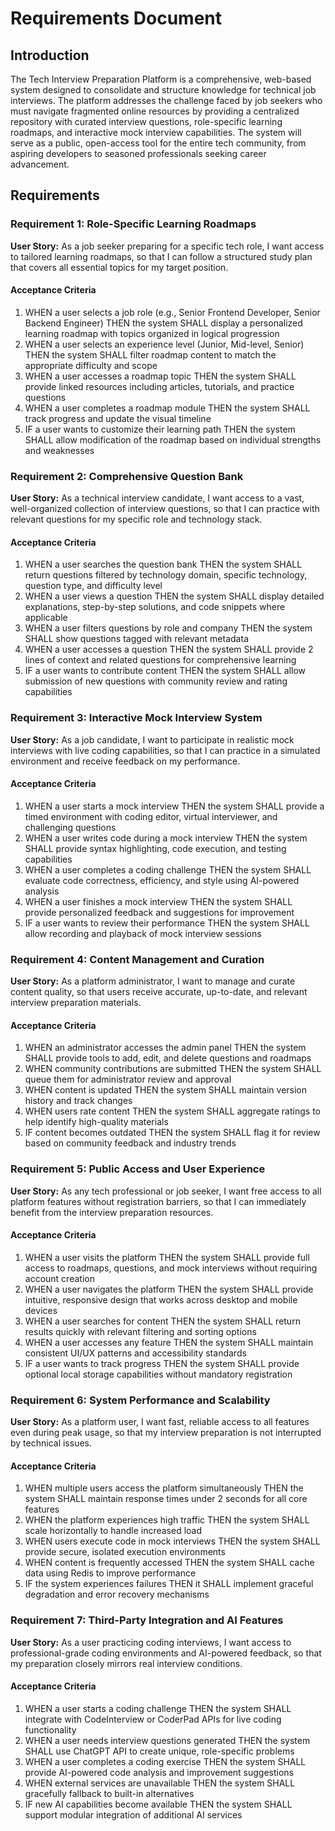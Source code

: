 # Requirements Document

## Introduction

The Tech Interview Preparation Platform is a comprehensive, web-based system designed to consolidate and structure knowledge for technical job interviews. The platform addresses the challenge faced by job seekers who must navigate fragmented online resources by providing a centralized repository with curated interview questions, role-specific learning roadmaps, and interactive mock interview capabilities. The system will serve as a public, open-access tool for the entire tech community, from aspiring developers to seasoned professionals seeking career advancement.

## Requirements

### Requirement 1: Role-Specific Learning Roadmaps

**User Story:** As a job seeker preparing for a specific tech role, I want access to tailored learning roadmaps, so that I can follow a structured study plan that covers all essential topics for my target position.

#### Acceptance Criteria

1. WHEN a user selects a job role (e.g., Senior Frontend Developer, Senior Backend Engineer) THEN the system SHALL display a personalized learning roadmap with topics organized in logical progression
2. WHEN a user selects an experience level (Junior, Mid-level, Senior) THEN the system SHALL filter roadmap content to match the appropriate difficulty and scope
3. WHEN a user accesses a roadmap topic THEN the system SHALL provide linked resources including articles, tutorials, and practice questions
4. WHEN a user completes a roadmap module THEN the system SHALL track progress and update the visual timeline
5. IF a user wants to customize their learning path THEN the system SHALL allow modification of the roadmap based on individual strengths and weaknesses

### Requirement 2: Comprehensive Question Bank

**User Story:** As a technical interview candidate, I want access to a vast, well-organized collection of interview questions, so that I can practice with relevant questions for my specific role and technology stack.

#### Acceptance Criteria

1. WHEN a user searches the question bank THEN the system SHALL return questions filtered by technology domain, specific technology, question type, and difficulty level
2. WHEN a user views a question THEN the system SHALL display detailed explanations, step-by-step solutions, and code snippets where applicable
3. WHEN a user filters questions by role and company THEN the system SHALL show questions tagged with relevant metadata
4. WHEN a user accesses a question THEN the system SHALL provide 2 lines of context and related questions for comprehensive learning
5. IF a user wants to contribute content THEN the system SHALL allow submission of new questions with community review and rating capabilities

### Requirement 3: Interactive Mock Interview System

**User Story:** As a job candidate, I want to participate in realistic mock interviews with live coding capabilities, so that I can practice in a simulated environment and receive feedback on my performance.

#### Acceptance Criteria

1. WHEN a user starts a mock interview THEN the system SHALL provide a timed environment with coding editor, virtual interviewer, and challenging questions
2. WHEN a user writes code during a mock interview THEN the system SHALL provide syntax highlighting, code execution, and testing capabilities
3. WHEN a user completes a coding challenge THEN the system SHALL evaluate code correctness, efficiency, and style using AI-powered analysis
4. WHEN a user finishes a mock interview THEN the system SHALL provide personalized feedback and suggestions for improvement
5. IF a user wants to review their performance THEN the system SHALL allow recording and playback of mock interview sessions

### Requirement 4: Content Management and Curation

**User Story:** As a platform administrator, I want to manage and curate content quality, so that users receive accurate, up-to-date, and relevant interview preparation materials.

#### Acceptance Criteria

1. WHEN an administrator accesses the admin panel THEN the system SHALL provide tools to add, edit, and delete questions and roadmaps
2. WHEN community contributions are submitted THEN the system SHALL queue them for administrator review and approval
3. WHEN content is updated THEN the system SHALL maintain version history and track changes
4. WHEN users rate content THEN the system SHALL aggregate ratings to help identify high-quality materials
5. IF content becomes outdated THEN the system SHALL flag it for review based on community feedback and industry trends

### Requirement 5: Public Access and User Experience

**User Story:** As any tech professional or job seeker, I want free access to all platform features without registration barriers, so that I can immediately benefit from the interview preparation resources.

#### Acceptance Criteria

1. WHEN a user visits the platform THEN the system SHALL provide full access to roadmaps, questions, and mock interviews without requiring account creation
2. WHEN a user navigates the platform THEN the system SHALL provide intuitive, responsive design that works across desktop and mobile devices
3. WHEN a user searches for content THEN the system SHALL return results quickly with relevant filtering and sorting options
4. WHEN a user accesses any feature THEN the system SHALL maintain consistent UI/UX patterns and accessibility standards
5. IF a user wants to track progress THEN the system SHALL provide optional local storage capabilities without mandatory registration

### Requirement 6: System Performance and Scalability

**User Story:** As a platform user, I want fast, reliable access to all features even during peak usage, so that my interview preparation is not interrupted by technical issues.

#### Acceptance Criteria

1. WHEN multiple users access the platform simultaneously THEN the system SHALL maintain response times under 2 seconds for all core features
2. WHEN the platform experiences high traffic THEN the system SHALL scale horizontally to handle increased load
3. WHEN users execute code in mock interviews THEN the system SHALL provide secure, isolated execution environments
4. WHEN content is frequently accessed THEN the system SHALL cache data using Redis to improve performance
5. IF the system experiences failures THEN it SHALL implement graceful degradation and error recovery mechanisms

### Requirement 7: Third-Party Integration and AI Features

**User Story:** As a user practicing coding interviews, I want access to professional-grade coding environments and AI-powered feedback, so that my preparation closely mirrors real interview conditions.

#### Acceptance Criteria

1. WHEN a user starts a coding challenge THEN the system SHALL integrate with CodeInterview or CoderPad APIs for live coding functionality
2. WHEN a user needs interview questions generated THEN the system SHALL use ChatGPT API to create unique, role-specific problems
3. WHEN a user completes a coding exercise THEN the system SHALL provide AI-powered code analysis and improvement suggestions
4. WHEN external services are unavailable THEN the system SHALL gracefully fallback to built-in alternatives
5. IF new AI capabilities become available THEN the system SHALL support modular integration of additional AI services